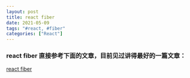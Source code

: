 ```yaml
---
layout: post
title: react fiber
date: 2021-05-09
tags: "#react, #fiber"
categories: ["React"]
---
```


### react fiber 直接参考下面的文章，目前见过讲得最好的一篇文章：

[react fiber](http://www.ayqy.net/blog/dive-into-react-fiber/)
